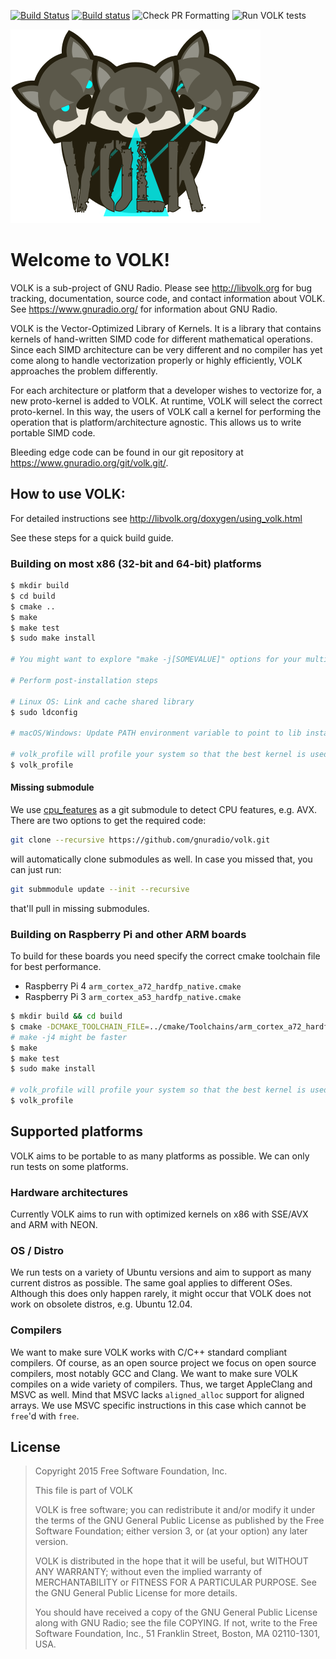 [![Build Status](https://travis-ci.org/gnuradio/volk.svg?branch=master)](https://travis-ci.org/gnuradio/volk) [![Build status](https://ci.appveyor.com/api/projects/status/5o56mgw0do20jlh3/branch/master?svg=true)](https://ci.appveyor.com/project/gnuradio/volk/branch/master)
![Check PR Formatting](https://github.com/gnuradio/volk/workflows/Check%20PR%20Formatting/badge.svg)
![Run VOLK tests](https://github.com/gnuradio/volk/workflows/Run%20VOLK%20tests/badge.svg)

![VOLK Logo](/docs/volk_logo.png)

# Welcome to VOLK!

VOLK is a sub-project of GNU Radio. Please see http://libvolk.org for bug
tracking, documentation, source code, and contact information about VOLK.
See https://www.gnuradio.org/ for information about GNU Radio.

VOLK is the Vector-Optimized Library of Kernels. It is a library that contains kernels of hand-written SIMD code for different mathematical operations. Since each SIMD architecture can be very different and no compiler has yet come along to handle vectorization properly or highly efficiently, VOLK approaches the problem differently.

For each architecture or platform that a developer wishes to vectorize for, a new proto-kernel is added to VOLK. At runtime, VOLK will select the correct proto-kernel. In this way, the users of VOLK call a kernel for performing the operation that is platform/architecture agnostic. This allows us to write portable SIMD code.

Bleeding edge code can be found in our git repository at
https://www.gnuradio.org/git/volk.git/.

## How to use VOLK:

For detailed instructions see http://libvolk.org/doxygen/using_volk.html

See these steps for a quick build guide.

### Building on most x86 (32-bit and 64-bit) platforms

```bash
$ mkdir build
$ cd build
$ cmake ..
$ make
$ make test
$ sudo make install

# You might want to explore "make -j[SOMEVALUE]" options for your multicore CPU.

# Perform post-installation steps

# Linux OS: Link and cache shared library
$ sudo ldconfig

# macOS/Windows: Update PATH environment variable to point to lib install location

# volk_profile will profile your system so that the best kernel is used
$ volk_profile
```

#### Missing submodule
We use [cpu_features](https://github.com/google/cpu_features) as a git submodule to detect CPU features, e.g. AVX.
There are two options to get the required code:
```bash
git clone --recursive https://github.com/gnuradio/volk.git
```
will automatically clone submodules as well.
In case you missed that, you can just run:
```bash
git submmodule update --init --recursive
```
that'll pull in missing submodules.


### Building on Raspberry Pi and other ARM boards

To build for these boards you need specify the correct cmake toolchain file for best performance.

* Raspberry Pi 4 `arm_cortex_a72_hardfp_native.cmake`
* Raspberry Pi 3 `arm_cortex_a53_hardfp_native.cmake`

```bash
$ mkdir build && cd build
$ cmake -DCMAKE_TOOLCHAIN_FILE=../cmake/Toolchains/arm_cortex_a72_hardfp_native.cmake ..
# make -j4 might be faster
$ make
$ make test
$ sudo make install

# volk_profile will profile your system so that the best kernel is used
$ volk_profile
```

## Supported platforms
VOLK aims to be portable to as many platforms as possible. We can only run tests on some platforms.

### Hardware architectures
Currently VOLK aims to run with optimized kernels on x86 with SSE/AVX and ARM with NEON.

### OS / Distro
We run tests on a variety of Ubuntu versions and aim to support as many current distros as possible.
The same goal applies to different OSes. Although this does only happen rarely, it might occur that VOLK does not work on obsolete distros, e.g. Ubuntu 12.04.

### Compilers
We want to make sure VOLK works with C/C++ standard compliant compilers. Of course, as an open source project we focus on open source compilers, most notably GCC and Clang.
We want to make sure VOLK compiles on a wide variety of compilers. Thus, we target AppleClang and MSVC as well. Mind that MSVC lacks `aligned_alloc` support for aligned arrays. We use MSVC specific instructions in this case which cannot be `free`'d with `free`.


## License

>
> Copyright 2015 Free Software Foundation, Inc.
>
> This file is part of VOLK
>
> VOLK is free software; you can redistribute it and/or modify
> it under the terms of the GNU General Public License as published by
> the Free Software Foundation; either version 3, or (at your option)
> any later version.
>
> VOLK is distributed in the hope that it will be useful,
> but WITHOUT ANY WARRANTY; without even the implied warranty of
> MERCHANTABILITY or FITNESS FOR A PARTICULAR PURPOSE.  See the
> GNU General Public License for more details.
>
> You should have received a copy of the GNU General Public License
> along with GNU Radio; see the file COPYING.  If not, write to
> the Free Software Foundation, Inc., 51 Franklin Street,
> Boston, MA 02110-1301, USA.
>
